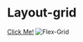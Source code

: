 # Layout-grid

[Click Me!](https://selman-s.github.io/Flex-grid/)
![Flex-Grid](https://user-images.githubusercontent.com/97898216/168922806-0afb2e5b-0d8f-48ed-ac88-df5b41bae1a6.png)

